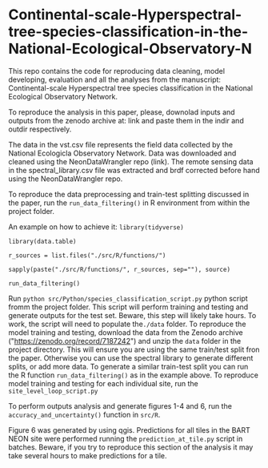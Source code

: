 # Continental-scale-Hyperspectral-tree-species-classification-in-the-National-Ecological-Observatory-N

This repo contains the code for reproducing data cleaning, model developing, evaluation and all the analyses from the manuscript: Continental-scale Hyperspectral tree species classification in the National Ecological Observatory Network.


To reproduce the analysis in this paper, please, downolad inputs and outputs from the zenodo archive at: link and paste them in the indir and outdir respectively.

The data in the vst.csv file represents the field data collected by the National Ecologicla Observatory Network. Data was downloaded and cleaned using the NeonDataWrangler repo (link).
The remote sensing data in the spectral_library.csv file was extracted and brdf corrected before hand using the NeonDataWrangler repo.

To reproduce the data preprocessing and train-test splitting discussed in the paper, run the `run_data_filtering()` in R environment from within the project folder.

An example on how to achieve it:
`library(tidyverse)`

`library(data.table)`

`r_sources = list.files("./src/R/functions/")`

`sapply(paste("./src/R/functions/", r_sources, sep=""), source)`

`run_data_filtering()`

Run `python src/Python/species_classification_script.py` python script fromm the project folder. This script will perform training and testing and generate outputs for the test set.  Beware, this step will likely take hours. To work, the script will need to populate the`./data` folder. To reproduce the model training and testing, download the data from the Zenodo archive ("https://zenodo.org/record/7187242") and unzip the `data` folder in the project directory. This will ensure you are using the same train/test split fron the paper. Otherwise you can use the spectral library to generate different splits, or add more data. To generate a similar train-test split you can run the R function `run_data_filtering()` as in the example above. 
To reproduce model training and testing for each individual site, run the `site_level_loop_script.py`

To perform outputs analysis and generate figures 1-4 and 6, run the `accuracy_and_uncertainty()` function in `src/R`.

Figure 6 was generated by using qgis. Predictions for all tiles in the BART NEON site were performed running the `prediction_at_tile.py` script in batches. Beware, if you try to reproduce this section of the analysis it may take several hours to make predictions for a tile. 
